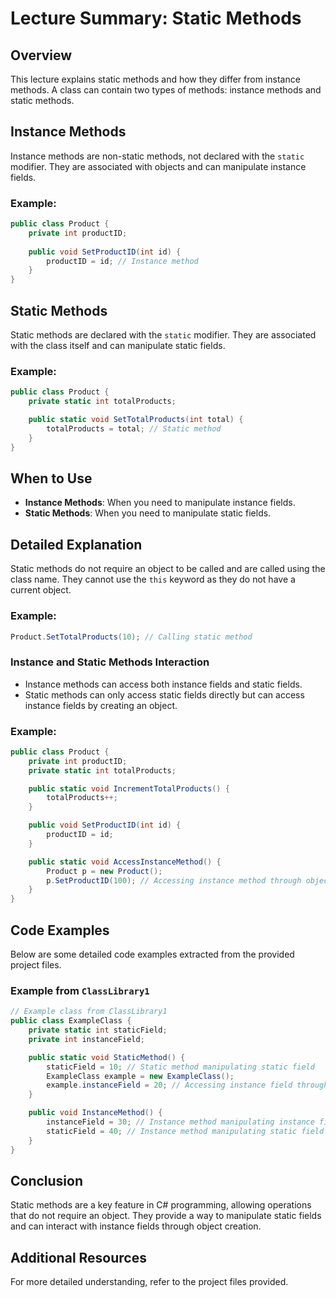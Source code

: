 
# Lecture Summary: Static Methods

## Overview
This lecture explains static methods and how they differ from instance methods. A class can contain two types of methods: instance methods and static methods.

## Instance Methods
Instance methods are non-static methods, not declared with the `static` modifier. They are associated with objects and can manipulate instance fields.

### Example:
```csharp
public class Product {
    private int productID;
    
    public void SetProductID(int id) {
        productID = id; // Instance method
    }
}
```

## Static Methods
Static methods are declared with the `static` modifier. They are associated with the class itself and can manipulate static fields.

### Example:
```csharp
public class Product {
    private static int totalProducts;

    public static void SetTotalProducts(int total) {
        totalProducts = total; // Static method
    }
}
```

## When to Use
- **Instance Methods**: When you need to manipulate instance fields.
- **Static Methods**: When you need to manipulate static fields.

## Detailed Explanation
Static methods do not require an object to be called and are called using the class name. They cannot use the `this` keyword as they do not have a current object. 

### Example:
```csharp
Product.SetTotalProducts(10); // Calling static method
```

### Instance and Static Methods Interaction
- Instance methods can access both instance fields and static fields.
- Static methods can only access static fields directly but can access instance fields by creating an object.

### Example:
```csharp
public class Product {
    private int productID;
    private static int totalProducts;

    public static void IncrementTotalProducts() {
        totalProducts++;
    }

    public void SetProductID(int id) {
        productID = id;
    }

    public static void AccessInstanceMethod() {
        Product p = new Product();
        p.SetProductID(100); // Accessing instance method through object
    }
}
```

## Code Examples
Below are some detailed code examples extracted from the provided project files.

### Example from `ClassLibrary1`
```csharp
// Example class from ClassLibrary1
public class ExampleClass {
    private static int staticField;
    private int instanceField;

    public static void StaticMethod() {
        staticField = 10; // Static method manipulating static field
        ExampleClass example = new ExampleClass();
        example.instanceField = 20; // Accessing instance field through object
    }

    public void InstanceMethod() {
        instanceField = 30; // Instance method manipulating instance field
        staticField = 40; // Instance method manipulating static field
    }
}
```

## Conclusion
Static methods are a key feature in C# programming, allowing operations that do not require an object. They provide a way to manipulate static fields and can interact with instance fields through object creation.

## Additional Resources
For more detailed understanding, refer to the project files provided.
